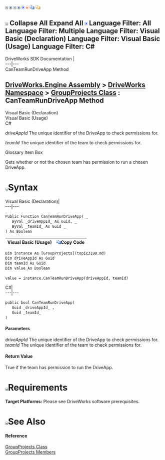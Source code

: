 ![](dotnetimages/collapse.gif) ![](dotnetimages/expand.gif) ![](dotnetimages/collapse.gif) ![](dotnetimages/expand.gif) ![](dotnetimages/drpdown.gif) ![](dotnetimages/drpdown_orange.gif) ![](dotnetimages/copycode.gif) ![](dotnetimages/copycodeHighlight.gif)

![](dotnetimages/collapse.gif) Collapse All Expand All ![](dotnetimages/drpdown.gif) Language Filter: All  Language Filter: Multiple  Language Filter: Visual Basic (Declaration) Language Filter: Visual Basic (Usage) Language Filter: C#  
---  
DriveWorks SDK Documentation  |   
---|---  
CanTeamRunDriveApp Method   
  
[DriveWorks.Engine Assembly](topic2156.md) > [DriveWorks Namespace](topic2159.md) > [GroupProjects Class](topic3190.md) : CanTeamRunDriveApp Method  
---  
  
Visual Basic (Declaration)    
Visual Basic (Usage)    
C# 

_driveAppId_
    The unique identifier of the DriveApp to check permissions for.

_teamId_
    The unique identifier of the team to check permissions for.

Glossary Item Box

Gets whether or not the chosen team has permission to run a chosen DriveApp. 

# ![](dotnetimages/collapse.gif)Syntax

Visual Basic (Declaration)|   
---|---  
      
    
    Public Function CanTeamRunDriveApp( _
       ByVal _driveAppId_ As Guid, _
       ByVal _teamId_ As Guid _
    ) As Boolean  
  
Visual Basic (Usage)| ![](dotnetimages/copycode.gif)Copy Code  
---|---  
      
    
    Dim instance As [GroupProjects](topic3190.md)
    Dim driveAppId As Guid
    Dim teamId As Guid
    Dim value As Boolean
     
    value = instance.CanTeamRunDriveApp(driveAppId, teamId)  
  
C#|   
---|---  
      
    
    public bool CanTeamRunDriveApp( 
       Guid _driveAppId_ ,
       Guid _teamId_
    )  
  
#### Parameters

 _driveAppId_
    The unique identifier of the DriveApp to check permissions for.
_teamId_
    The unique identifier of the team to check permissions for.

#### Return Value

True if the team has permission to run the DriveApp.

# ![](dotnetimages/collapse.gif)Requirements

**Target Platforms:** Please see DriveWorks software prerequisites.

# ![](dotnetimages/collapse.gif)See Also

#### Reference

[GroupProjects Class](topic3190.md)   
[GroupProjects Members](topic3191.md)


